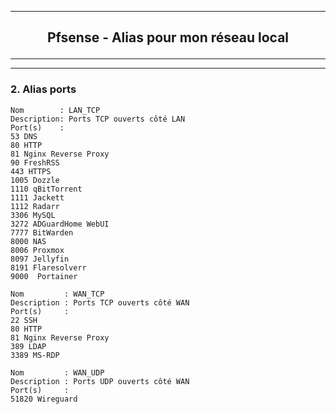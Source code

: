 ------------------------------------------------------------------------------------------------------------------------------------------------------------------------------------------------------
## <p align='center'> Pfsense - Alias pour mon réseau local </p>
------------------------------------------------------------------------------------------------------------------------------------------------------------------------------------------------------


------------------------------------------------------------------------------------------------------------------------------------------------------------------------------------------------------
### 2. Alias ports
```
Nom        : LAN_TCP
Description: Ports TCP ouverts côté LAN
Port(s)    :
53 DNS
80 HTTP
81 Nginx Reverse Proxy
90 FreshRSS
443 HTTPS
1005 Dozzle
1110 qBitTorrent
1111 Jackett
1112 Radarr
3306 MySQL
3272 ADGuardHome WebUI
7777 BitWarden
8000 NAS
8006 Proxmox
8097 Jellyfin
8191 Flaresolverr
9000  Portainer
```

```
Nom         : WAN_TCP
Description : Ports TCP ouverts côté WAN
Port(s)     :
22 SSH
80 HTTP 
81 Nginx Reverse Proxy
389 LDAP
3389 MS-RDP
```

```
Nom         : WAN_UDP
Description : Ports UDP ouverts côté WAN
Port(s)     :
51820 Wireguard
```

